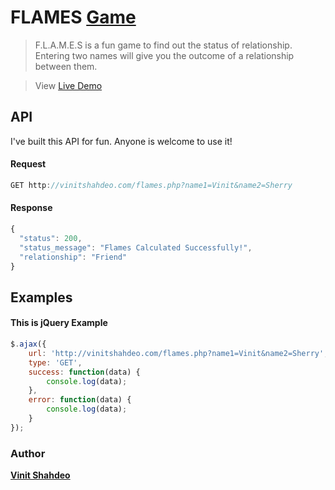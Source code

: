 # FLAMES [Game](http://vinitshahdeo.com/projects/flames/)

> F.L.A.M.E.S is a fun game to find out the status of relationship. Entering two names will give you the outcome of a relationship between them.

> View [Live Demo](http://vinitshahdeo.com/projects/flames/)

## API

I've built this API for fun. Anyone is welcome to use it!

#### Request

```js
GET http://vinitshahdeo.com/flames.php?name1=Vinit&name2=Sherry
```
#### Response

```js
{
  "status": 200,
  "status_message": "Flames Calculated Successfully!",
  "relationship": "Friend"
}
```

## Examples

#### This is **jQuery** Example

```js
$.ajax({
    url: 'http://vinitshahdeo.com/flames.php?name1=Vinit&name2=Sherry',
    type: 'GET',
    success: function(data) {
        console.log(data);
    },
    error: function(data) {
        console.log(data);
    }
});
```

### Author

**[Vinit Shahdeo](http://www.vinitshahdeo.com/)**
